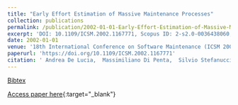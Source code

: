 ```yaml
---
title: "Early Effort Estimation of Massive Maintenance Processes"
collection: publications
permalink: /publication/2002-01-01-Early-Effort-Estimation-of-Massive-Maintenance-Processes
excerpt: 'DOI: 10.1109/ICSM.2002.1167771, Scopus ID: 2-s2.0-0036438060, Cited by: 9'
date: 2002-01-01
venue: '18th International Conference on Software Maintenance (ICSM 2002), Maintaining Distributed Heterogeneous Systems, 3-6 October 2002, Montreal, Quebec, Canada'
paperurl: 'https://doi.org/10.1109/ICSM.2002.1167771'
citation: ' Andrea De Lucia,  Massimiliano Di Penta,  Silvio Stefanucci,  Gabriele Venturi, &quot;Early Effort Estimation of Massive Maintenance Processes.&quot; 18th International Conference on Software Maintenance (ICSM 2002), Maintaining Distributed Heterogeneous Systems, 3-6 October 2002, Montreal, Quebec, Canada, 2002.'
---
```

[Bibtex](https://dblp.org/rec/bib/conf/icsm/LuciaPSV02)

[Access paper here](https://doi.org/10.1109/ICSM.2002.1167771){:target="_blank"}
